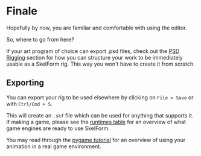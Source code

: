 # Finale

Hopefully by now, you are familiar and comfortable with using the editor.

So, where to go from here?

If your art program of choice can export .psd files, check out the
[PSD Rigging](/psd.md) section for how you can structure your work to be
immediately usable as a SkelForm rig. This way you won't have to create it from
scratch.

## Exporting

You can export your rig to be used elsewhere by clicking on `File > Save` or
with `Ctrl/Cmd + S`.

This will create an `.skf` file which can be used for anything that supports it.
If making a game, please see the
<a href="https://skelform.org#runtimes" target="_blank" >runtimes table</a> for
an overview of what game engines are ready to use SkelForm.

You may read through the [pygame tutorial](./inagame.md) for an overview of
using your animation in a real game environment.
